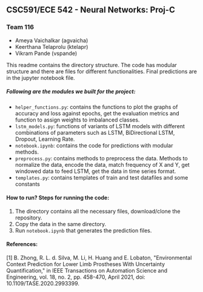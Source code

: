 ## CSC591/ECE 542 - Neural Networks: Proj-C

### Team 116

- Ameya Vaichalkar (agvaicha)
- Keerthana Telaprolu (ktelapr)
- Vikram Pande (vspande)

This readme contains the directory structure. The code has modular structure and there are files for different functionalities. Final predictions are in the jupyter notebook file.

##### Following are the modules we built for the project:
- ```helper_functions.py```: contains the functions to plot the graphs of accuracy and loss against epochs, get the  evaluation metrics and function to assign weights to imbalanced classes.
- ```lstm_models.py```: functions of variants of LSTM models with different combinations of parameters such as LSTM, BiDirectional LSTM, Dropout, Learning Rate.
- ```notebook.ipynb```: contains the code for predictions with modular methods.
- ```preprocess.py```: contains methods to preprocess the data. Methods to normalize the data, encode the data, match frequency of X and Y, get windowed data to feed LSTM, get the data in time series format.
- ```templates.py```: contains templates of train and test datafiles and some constants 

#### How to run? Steps for running the code:
1. The directory contains all the necessary files, download/clone the repository.
2. Copy the data in the same  directory.
3. Run ```notebook.ipynb``` that generates the prediction files.

#### References:
[1] B. Zhong, R. L. d. Silva, M. Li, H. Huang and E. Lobaton, "Environmental Context Prediction for Lower Limb Prostheses With Uncertainty Quantification," in IEEE Transactions on Automation Science and Engineering, vol. 18, no. 2, pp. 458-470, April 2021, doi: 10.1109/TASE.2020.2993399.
